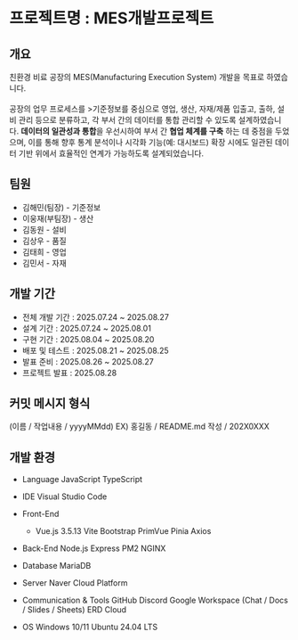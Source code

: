 # 프로젝트명 : MES개발프로젝트

## 개요
친환경 비료 공장의 MES(Manufacturing Execution System) 개발을 목표로 하였습니다.<br/> 
<br/>
공장의 업무 프로세스를 >기준정보를 중심으로 영업, 생산, 자재/제품 입출고, 출하, 설비 관리 등으로 분류하고, 각 부서 간의 데이터를 통합 관리할 수 있도록 설계하였습니다.  **데이터의 일관성과 통합**을 우선시하여 부서 간 **협업 체계를 구축** 하는 데 중점을 두었으며, 이를 통해 향후 통계 분석이나 시각화 기능(예: 대시보드) 확장 시에도 일관된 데이터 기반 위에서 효율적인 연계가 가능하도록 설계되었습니다.

## 팀원
- 김해민(팀장) - 기준정보
- 이웅재(부팀장) - 생산
- 김동원 - 설비
- 김상우 - 품질
- 김태희 - 영업
- 김민서 - 자재

## 개발 기간
- 전체 개발 기간 : 2025.07.24 ~ 2025.08.27
- 설계 기간 : 2025.07.24 ~ 2025.08.01
- 구현 기간 : 2025.08.04 ~ 2025.08.20
- 배포 및 테스트 : 2025.08.21 ~ 2025.08.25
- 발표 준비 : 2025.08.26 ~ 2025.08.27
- 프로젝트 발표 : 2025.08.28

## 커밋 메시지 형식
(이름 / 작업내용 / yyyyMMdd)
EX) 홍길동 / README.md 작성 / 202X0XXX

## 개발 환경
- Language
JavaScript
TypeScript

- IDE
Visual Studio Code

- Front-End
  - Vue.js 3.5.13
Vite
Bootstrap
PrimVue
Pinia
Axios

- Back-End
Node.js
Express
PM2
NGINX

- Database
MariaDB

- Server
Naver Cloud Platform

- Communication & Tools
GitHub
Discord
Google Workspace (Chat / Docs / Slides / Sheets)
ERD Cloud

- OS
Windows 10/11
Ubuntu 24.04 LTS
